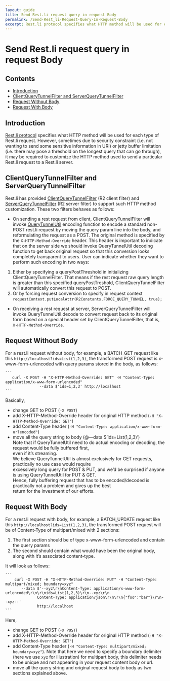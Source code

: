 ```yaml
---
layout: guide
title: Send Rest.li request query in request Body
permalink: /Send-Rest_li-Request-Query-In-Request-Body
excerpt: Rest.li protocol specifies what HTTP method will be used for each type of Rest.li request. However, sometimes due to security constraint or jetty buffer limitation, it may be required to customize the HTTP method used to send a particular Rest.li request to a Rest.li server.
---
```


# Send Rest.li request query in request Body

## Contents

  - [Introduction](#introduction)
  - [ClientQueryTunnelFilter and
    ServerQueryTunnelFilter](#clientquerytunnelfilter-and-serverquerytunnelfilter)
  - [Request Without Body](#request-without-body)
  - [Request With Body](#request-with-body)

## Introduction

[Rest.li protocol](Rest.li-Protocol) specifies what HTTP method will be used for each type of Rest.li request. However, sometimes due to security constraint  (i.e. not wanting to send some sensitive information in URI) or jetty buffer limitation (i.e. there may pose a threshold on the longest query that can go through), it may be required to customize the HTTP method used to send a particular Rest.li request to a Rest.li server.

## ClientQueryTunnelFilter and ServerQueryTunnelFilter

Rest.li has provided
[ClientQueryTunnelFilter](https://github.com/linkedin/rest.li/blob/master/r2-core/src/main/java/com/linkedin/r2/filter/transport/ClientQueryTunnelFilter.java)
(R2 client filter) and
[ServerQueryTunnelFilter](https://github.com/linkedin/rest.li/blob/master/r2-core/src/main/java/com/linkedin/r2/filter/transport/ServerQueryTunnelFilter.java)
(R2 server filter) to support such HTTP method customization. These two
filters behaves as follows:

  - On sending a rest request from client, ClientQueryTunnelFilter will
    invoke
    [QueryTunnelUtil](https://github.com/linkedin/rest.li/blob/master/r2-core/src/main/java/com/linkedin/r2/message/QueryTunnelUtil.java)
    encoding function to encode a standard non-POST rest.li request by
    moving the query param line into the body, and reformulating the
    request as a POST. The original method is specified by the
    `X-HTTP-Method-Override` header. This header is important to
    indicate that on the server side we should invoke QueryTunnelUtil
    decoding function to get back original request so that this
    conversion looks completely transparent to users. User can indicate
    whether they want to perform such encoding in two ways:

<!-- end list -->

1.  Either by specifying a queryPostThreshold in initializing
    ClientQueryTunnelFilter. That means if the rest request raw query
    length is greater than this specified queryPostTreshold,
    ClientQueryTunnelFilter will automatically convert this request to
    POST.
2.  Or by forcing request conversion to specify in request context
        ```
           requestContext.putLocalAttr(R2Constants.FORCE_QUERY_TUNNEL, true);
        ```

<!-- end list -->

  - On receiving a rest request at server, ServerQueryTunnelFilter will
    invoke QueryTunnelUtil.decode to convert request back to its
    original form based on a special header set by
    ClientQueryTunnelFilter, that is, `X-HTTP-Method-Override`.

## Request Without Body

For a rest.li request without body, for example, a BATCH_GET request
like this `http://localhost?ids=List(1,2,3)`, the transformed POST
request is x-www-form-urlencoded with query params stored in the body,
as follows:

    ```
       curl -X POST -H "X-HTTP-Method-Override: GET" -H "Content-Type: application/x-www-form-urlencoded" 
                   --data $'ids=1,2,3' http://localhost 
    ```

  
Basically,

  - change GET to POST (`-X POST`)
  - add X-HTTP-Method-Override header for original HTTP method (`-H
    "X-HTTP-Method-Override: GET"`) 
  - add Content-Type header (`-H "Content-Type:
    application/x-www-form-urlencoded"`)
  - move all the query string to body (@—data $’ids=List(1,2,3)’)  
    Note that if QueryTunnelUtil need to do actual encoding or decoding,
    the request would be fully buffered first,  
    even if it’s streaming.  
    We believe QueryTunnelUtil is almost exclusively for GET requests,
    practically no use case would require  
    excessively long query for POST & PUT, and we’d be surprised if
    anyone is using QueryTunnelUtil for PUT & GET.  
    Hence, fully buffering request that has to be encoded/decoded is
    practically not a problem and gives up the best  
    return for the investment of our efforts. 

## Request With Body

For a rest.li request with body, for example, a BATCH_UPDATE request
like this `http://localhost?ids=List(1,2,3)`, the transformed POST
request will be of Content-Type of multipart/mixed with 2 sections:

1.  The first section should be of type x-www-form-urlencoded and
    contain the query params 
2.  The second should contain what would have been the original body,
    along with it’s associated content-type. 

It will look as follows:

    ```
        curl -X POST -H "X-HTTP-Method-Override: PUT" -H "Content-Type: multipart/mixed; boundary=xyz" 
           --data $'--xyz\r\nContent-Type: application/x-www-form-urlencoded\r\n\r\nids=List(1,2,3)\r\n--xyz\r\n 
                  Content-Type: application/json\r\n\r\n{"foo":"bar"}\r\n--xyz--' 
                  http://localhost 
    ```

  
Here,

  - change GET to POST (`-X POST`)
  - add X-HTTP-Method-Override header for original HTTP method (`-H
    "X-HTTP-Method-Override: GET"`) 
  - add Content-Type header (`-H "Content-Type: multipart/mixed;
    boundary=xyz"`). Note that here we need to specify a boundary
    delimiter (here we use `xyz` for illustration) for multipart body,
    this delimiter needs to be unique and not appearing in your request
    content body or url.
  - move all the query string and original request body to body as two
    sections explained above.
